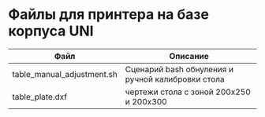 # Файлы для принтера на базе корпуса UNI
  
| Файл | Описание |
|------|----------
| table_manual_adjustment.sh | Сценарий bash обнуления и ручной калибровки стола |
| table_plate.dxf | чертежи стола с зоной 200x250 и 200x300 |
